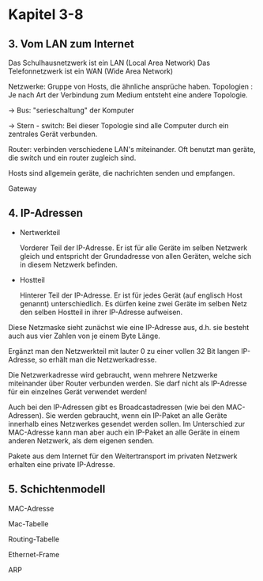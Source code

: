 # Kapitel 3-8

## 3. Vom LAN zum Internet
Das Schulhausnetzwerk ist ein LAN (Local Area Network)
Das Telefonnetzwerk ist ein WAN (Wide Area Network)

Netzwerke: Gruppe von Hosts, die ähnliche ansprüche haben. 
Topologien : Je nach Art der Verbindung zum Medium entsteht eine andere Topologie.

-> Bus: "serieschaltung" der Komputer

-> Stern - switch: Bei dieser Topologie sind alle Computer durch ein zentrales Gerät verbunden.

Router: verbinden verschiedene LAN's miteinander. Oft benutzt man geräte, die switch und ein router zugleich sind.

Hosts sind allgemein geräte, die nachrichten senden und empfangen.

Gateway

## 4. IP-Adressen
* Nertwerkteil
        
    Vorderer Teil der IP-Adresse.
    Er ist für alle Geräte im selben Netzwerk gleich und entspricht der Grundadresse von allen Geräten, welche sich in diesem Netzwerk befinden.
* Hostteil

    Hinterer Teil der IP-Adresse.
    Er ist für jedes Gerät (auf englisch Host genannt) unterschiedlich. Es dürfen keine zwei Geräte im selben Netz den selben Hostteil in ihrer IP-Adresse aufweisen.

Diese Netzmaske sieht zunächst wie eine IP-Adresse aus, d.h. sie besteht auch aus vier Zahlen von je einem Byte Länge.

Ergänzt man den Netzwerkteil mit lauter 0 zu einer vollen 32 Bit langen IP-Adresse, so erhält man die Netzwerkadresse.

Die Netzwerkadresse wird gebraucht, wenn mehrere Netzwerke miteinander über Router verbunden werden. Sie darf nicht als IP-Adresse für ein einzelnes Gerät verwendet werden!

Auch bei den IP-Adressen gibt es Broadcastadressen (wie bei den MAC-Adressen). Sie werden gebraucht, wenn ein IP-Paket an alle Geräte innerhalb eines Netzwerkes gesendet werden sollen. Im Unterschied zur MAC-Adresse kann man aber auch ein IP-Paket an alle Geräte in einem anderen Netzwerk, als dem eigenen senden.

Pakete aus dem Internet für den Weitertransport im privaten Netzwerk erhalten eine private IP-Adresse.

## 5. Schichtenmodell
MAC-Adresse

Mac-Tabelle

Routing-Tabelle

Ethernet-Frame

ARP